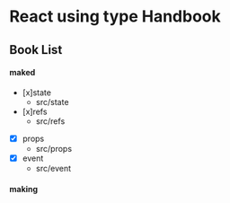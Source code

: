 # React using type Handbook

## Book List

#### maked

-   [x]state
    -   src/state
-   [x]refs
    -   src/refs
-   [x] props
    -   src/props
-   [x] event
    -   src/event

#### making
